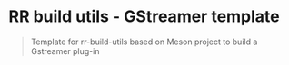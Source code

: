# RR build utils - GStreamer template  

> Template for rr-build-utils based on Meson project to build a Gstreamer plug-in
